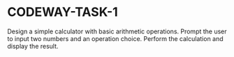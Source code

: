 # CODEWAY-TASK-1
Design a simple calculator with basic arithmetic operations. Prompt the user to input two numbers and an operation choice. Perform the calculation and display the result.
